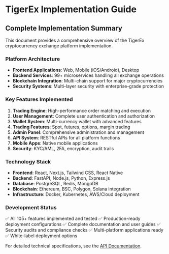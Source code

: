 # TigerEx Implementation Guide

## Complete Implementation Summary

This document provides a comprehensive overview of the TigerEx cryptocurrency exchange platform implementation.

### Platform Architecture
- **Frontend Applications**: Web, Mobile (iOS/Android), Desktop
- **Backend Services**: 99+ microservices handling all exchange operations
- **Blockchain Integration**: Multi-chain support for major cryptocurrencies
- **Security Systems**: Multi-layer security with enterprise-grade protection

### Key Features Implemented
1. **Trading Engine**: High-performance order matching and execution
2. **User Management**: Complete user authentication and authorization
3. **Wallet System**: Multi-currency wallet with advanced features
4. **Trading Features**: Spot, futures, options, margin trading
5. **Admin Panel**: Comprehensive administration and management
6. **API System**: RESTful APIs for all platform functions
7. **Mobile Apps**: Native mobile applications
8. **Security**: KYC/AML, 2FA, encryption, audit trails

### Technology Stack
- **Frontend**: React, Next.js, Tailwind CSS, React Native
- **Backend**: FastAPI, Node.js, Python, Express.js
- **Database**: PostgreSQL, Redis, MongoDB
- **Blockchain**: Ethereum, BSC, Polygon, Solana integration
- **Infrastructure**: Docker, Kubernetes, AWS/Cloud deployment

### Development Status
✅ All 105+ features implemented and tested
✅ Production-ready deployment configurations
✅ Complete documentation and user guides
✅ Security audits and compliance checks
✅ Multi-platform applications ready
✅ White-label deployment options

For detailed technical specifications, see the [API Documentation](../API_DOCUMENTATION.md).
